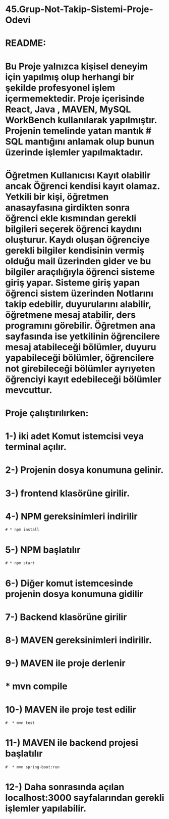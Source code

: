 # 45.Grup-Not-Takip-Sistemi-Proje-Odevi
# README:
  # Bu Proje yalnızca kişisel deneyim için yapılmış olup herhangi bir şekilde profesyonel işlem içermemektedir. Proje içerisinde React, Java , MAVEN, MySQL WorkBench kullanılarak yapılmıştır. Projenin temelinde yatan mantık # SQL mantığını anlamak olup bunun üzerinde işlemler yapılmaktadır.
  # Öğretmen Kullanıcısı Kayıt olabilir ancak Öğrenci kendisi kayıt olamaz. Yetkili bir kişi, öğretmen anasayfasına girdikten sonra öğrenci ekle kısmından gerekli bilgileri seçerek öğrenci kaydını oluşturur. Kaydı oluşan öğrenciye gerekli bilgiler kendisinin vermiş olduğu mail üzerinden gider ve bu bilgiler araçılığıyla öğrenci sisteme giriş yapar. Sisteme giriş yapan öğrenci sistem üzerinden Notlarını takip edebilir, duyurularını alabilir, öğretmene mesaj atabilir, ders programını görebilir. Öğretmen ana sayfasında ise yetkilinin öğrencilere mesaj atabileceği bölümler, duyuru yapabileceği bölümler, öğrencilere not girebileceği bölümler ayrıyeten öğrenciyi kayıt edebileceği bölümler mevcuttur.
  # Proje çalıştırılırken:
  # 1-) iki adet Komut istemcisi veya terminal açılır.
  # 2-) Projenin dosya konumuna gelinir.
  # 3-) frontend klasörüne girilir.
  # 4-) NPM gereksinimleri indirilir 
    # * npm install
  # 5-) NPM başlatılır
    # * npm start 
  # 6-) Diğer komut istemcesinde projenin dosya konumuna gidilir
  # 7-) Backend klasörüne girilir
  # 8-) MAVEN gereksinimleri indirilir.
  # 9-) MAVEN ile proje derlenir
   #   * mvn compile
  # 10-) MAVEN ile proje test edilir
    #  * mvn test 
  # 11-) MAVEN ile backend projesi başlatılır
    #  * mvn spring-boot:run
  # 12-) Daha sonrasında açılan localhost:3000 sayfalarından gerekli işlemler yapılabilir.

